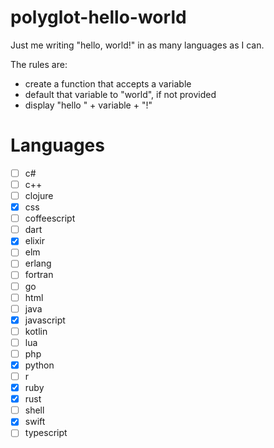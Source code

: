 # polyglot-hello-world
Just me writing "hello, world!" in as many languages as I can.

The rules are:
  - create a function that accepts a variable
  - default that variable to "world", if not provided
  - display "hello " + variable + "!"

# Languages

- [ ] c#
- [ ] c++
- [ ] clojure
- [x] css
- [ ] coffeescript
- [ ] dart
- [x] elixir
- [ ] elm
- [ ] erlang
- [ ] fortran
- [ ] go
- [ ] html
- [ ] java
- [x] javascript
- [ ] kotlin
- [ ] lua
- [ ] php
- [x] python
- [ ] r
- [x] ruby
- [x] rust
- [ ] shell
- [x] swift
- [ ] typescript
